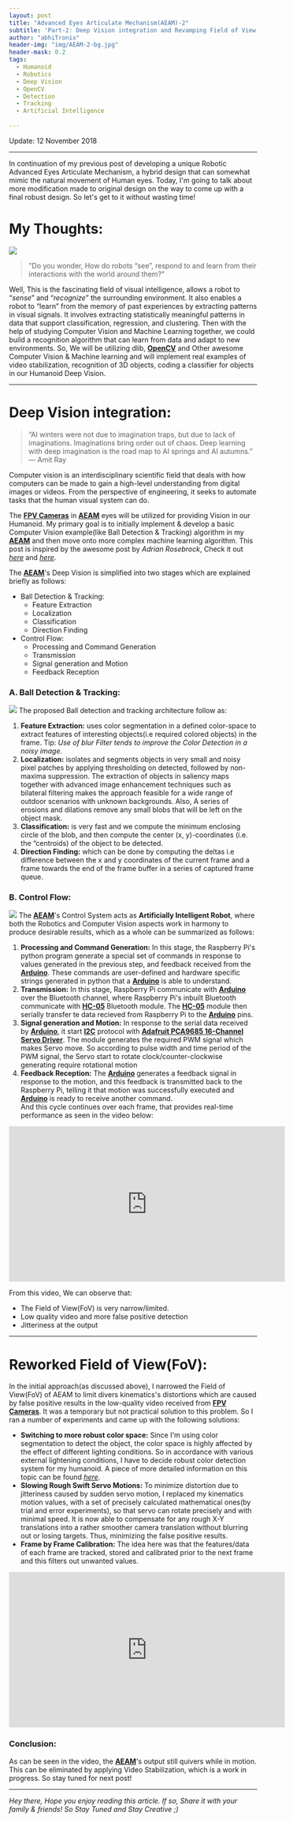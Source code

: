 ```yaml
---
layout: post
title: "Advanced Eyes Articulate Mechanism(AEAM)-2"
subtitle: 'Part-2: Deep Vision integration and Revamping Field of View(FoV)'
author: "abhiTronix"
header-img: "img/AEAM-2-bg.jpg"
header-mask: 0.2
tags:
  - Humanoid
  - Robotics
  - Deep Vision
  - OpenCV
  - Detection
  - Tracking
  - Artificial Intelligence
  
---
```


Update: 12 November 2018

---

In continuation of my previous post of developing a unique Robotic Advanced Eyes Articulate Mechanism, a hybrid design that can somewhat mimic the natural movement of Human eyes. Today, I'm going to talk about more modification
 made to original design on the way to come up with a final robust design. So let's get to it without wasting time!

# My Thoughts:
![](/img/in-post/manav/AEAM-2-1.jpeg)
> "Do you wonder, How do robots “see”, respond to and learn from their interactions with the world around them?"  

Well, This is the fascinating field of visual intelligence, allows a robot to “*sense*” and “*recognize*” the surrounding environment. It also enables a robot to “learn” from the memory of past experiences by extracting patterns in visual signals.
It involves extracting statistically meaningful patterns in data that support classification, regression, and clustering. Then with the help of studying Computer Vision and Machine Learning together, we could build a recognition algorithm that can learn from data and adapt to new environments.
 So, We will be utilizing dlib, [**OpenCV**](https://github.com/abhiTronix/OpenCV_Raspberry_pi_TBB) and Other awesome Computer Vision & Machine learning and will implement real examples of video stabilization, recognition of 3D objects, coding a classifier for objects in our Humanoid Deep Vision.
 
---

# Deep Vision integration:

> “AI winters were not due to imagination traps, but due to lack of imaginations. Imaginations bring order out of chaos. Deep learning with deep imagination is the road map to AI springs and AI autumns.” ― Amit Ray

Computer vision is an interdisciplinary scientific field that deals with how computers can be made to gain a  high-level understanding from digital images or videos. From the perspective of engineering, it seeks to automate tasks that the human visual system can do.  


The [**FPV Cameras**](https://www.getfpv.com/fpv/cameras.html) in [**AEAM**](https://abhitronix.github.io/2018/10/25/humanoid-AEAM-1/#designing) eyes will be utilized for providing Vision in our Humanoid. My primary goal is to initially implement & develop a basic Computer Vision example(like Ball Detection & Tracking) algorithm in my [**AEAM**](https://abhitronix.github.io/2018/10/25/humanoid-AEAM-1/#designing) and then move onto more complex machine learning algorithm. This post is inspired by the awesome post by *Adrian Rosebrock*, Check it out [*here*](https://www.pyimagesearch.com/2015/09/14/ball-tracking-with-opencv/) and [*here*](https://www.pyimagesearch.com/2015/09/21/opencv-track-object-movement/).


The [**AEAM**](https://abhitronix.github.io/2018/10/25/humanoid-AEAM-1/#designing)'s Deep Vision is simplified into two stages which are explained briefly as follows:
  * Ball Detection & Tracking:
      * Feature Extraction
      * Localization
      * Classification
      * Direction Finding
  * Control Flow:
    * Processing and Command Generation
    * Transmission
    * Signal generation and Motion
    * Feedback Reception
  

### A. Ball Detection & Tracking:
![](/img/in-post/manav/AEAM-2-2.jpg)
The proposed Ball detection and tracking architecture follow as:
1. **Feature Extraction:** uses color segmentation in a defined color-space to extract features of interesting objects(i.e required colored objects) in the frame. Tip: *Use of blur Filter tends to improve the Color Detection in a noisy image.* 
2. **Localization:** isolates and segments objects in very small and noisy pixel patches by applying thresholding on detected, followed by non-maxima suppression. The extraction of objects in saliency maps together with advanced image enhancement techniques such as bilateral filtering makes the approach feasible for a wide range of outdoor scenarios with unknown backgrounds. Also, A series of erosions and dilations remove any small blobs that will be left on the object mask.
3. **Classification:** is very fast and we compute the minimum enclosing circle of the blob, and then compute the center (x, y)-coordinates (i.e. the “centroids) of the object to be detected.
4. **Direction Finding:** which can be done by computing the deltas i.e difference between the x and y coordinates of the current frame and a frame towards the end of the frame buffer in a series of captured frame queue. 


### B. Control Flow:  
![](/img/in-post/manav/AEAM-2-3.jpg)
The [**AEAM**](https://abhitronix.github.io/2018/10/25/humanoid-AEAM-1/#designing)'s Control System acts as **Artificially Intelligent Robot**, where both the Robotics and Computer Vision aspects work in harmony to produce desirable results, which as a whole can be summarized as follows:
1. **Processing and Command Generation:** In this stage, the Raspberry Pi's python program generate a special set of commands in response to values generated in the previous step, and feedback received from the [**Arduino**](https://store.arduino.cc/usa/arduino-uno-rev3). These commands are user-defined and hardware specific strings generated in python that a [**Arduino**](https://store.arduino.cc/usa/arduino-uno-rev3) is able to understand. 
2. **Transmission:** In this stage, Raspberry Pi communicate with [**Arduino**](https://store.arduino.cc/usa/arduino-uno-rev3) over the Bluetooth channel, where Raspberry Pi's inbuilt Bluetooth communicate with [**HC-05**](https://wiki.eprolabs.com/index.php?title=Bluetooth_Module_HC-05)  Bluetooth module. The [**HC-05**](https://wiki.eprolabs.com/index.php?title=Bluetooth_Module_HC-05)  module then serially transfer te data recieved from Raspberry Pi to the [**Arduino**](https://store.arduino.cc/usa/arduino-uno-rev3) pins.
3. **Signal generation and Motion:** In response to the serial data received by [**Arduino**](https://store.arduino.cc/usa/arduino-uno-rev3), it start [**I2C**](https://www.elprocus.com/i2c-bus-protocol-tutorial-interface-applications/)  protocol with [**Adafruit PCA9685 16-Channel Servo Driver**](https://learn.adafruit.com/16-channel-pwm-servo-driver?view=all). The module generates the required PWM signal which makes Servo move. So according to pulse width and time period of the PWM signal, the Servo start to rotate clock/counter-clockwise generating require rotational motion
4. **Feedback Reception:** The [**Arduino**](https://store.arduino.cc/usa/arduino-uno-rev3) generates a feedback signal in response to the motion, and this feedback is transmitted back to the Raspberry Pi, telling it that motion was successfully executed and [**Arduino**](https://store.arduino.cc/usa/arduino-uno-rev3) is ready to receive another command.  
    And this cycle continues over each frame, that provides real-time performance as seen in the video below:

<iframe width="560" height="315" src="https://www.youtube.com/embed/1efCJBKpQ1I" frameborder="0" allow="accelerometer; autoplay; encrypted-media; gyroscope; picture-in-picture" allowfullscreen></iframe>

From this video, We can observe that:
* The Field of View(FoV) is very narrow/limited.
* Low quality video and more false positive detection
* Jitteriness at the output  

---

# Reworked Field of View(FoV):
In the initial approach(as discussed above), I narrowed the Field of View(FoV) of AEAM to limit divers kinematics's distortions which are caused by false positive results in the low-quality video received from [**FPV Cameras**](https://www.getfpv.com/fpv/cameras.html). It was a temporary but not practical solution to this problem. So I ran a number of experiments and came up with the following solutions:
* **Switching to more robust color space:** Since I'm using color segmentation to detect the object, the color space is highly affected by the effect of different lighting conditions. So in accordance with various external lightening conditions, I have to decide robust color detection system for my humanoid. A piece of more detailed information on this topic can be found [*here*](https://www.learnopencv.com/color-spaces-in-opencv-cpp-python/).
* **Slowing Rough Swift Servo Motions:** To minimize distortion due to jitteriness caused by sudden servo motion, I replaced my kinematics motion values, with a set of precisely calculated mathematical ones(by trial and error experiments), so that servo can rotate precisely and with minimal speed. It is now able to compensate for any rough X-Y translations into a rather smoother camera translation without blurring out or losing targets. Thus, minimizing the false positive results. 
* **Frame by Frame Calibration:** The idea here was that the features/data of each frame are tracked, stored and calibrated prior to the next frame and this filters out unwanted values.

<iframe width="560" height="315" src="https://www.youtube.com/embed/HTxZ2Rk8wgM" frameborder="0" allow="accelerometer; autoplay; encrypted-media; gyroscope; picture-in-picture" allowfullscreen></iframe>

### Conclusion: 
As can be seen in the video, the [**AEAM**](https://abhitronix.github.io/2018/10/25/humanoid-AEAM-1/#designing)'s output still quivers while in motion. This can be eliminated by applying Video Stabilization, which is a work in progress. So stay tuned for next post!

---

*Hey there, Hope you enjoy reading this article. If so, Share it with your family & friends! So Stay Tuned and Stay Creative ;)*
